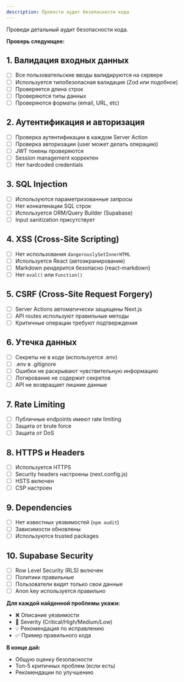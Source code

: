 ```yaml
---
description: Провести аудит безопасности кода
---
```


Проведи детальный аудит безопасности кода.

**Проверь следующее:**

## 1. Валидация входных данных

- [ ] Все пользовательские вводы валидируются на сервере
- [ ] Используется типобезопасная валидация (Zod или подобное)
- [ ] Проверяется длина строк
- [ ] Проверяются типы данных
- [ ] Проверяются форматы (email, URL, etc)

## 2. Аутентификация и авторизация

- [ ] Проверка аутентификации в каждом Server Action
- [ ] Проверка авторизации (user может делать операцию)
- [ ] JWT токены проверяются
- [ ] Session management корректен
- [ ] Нет hardcoded credentials

## 3. SQL Injection

- [ ] Используются параметризованные запросы
- [ ] Нет конкатенации SQL строк
- [ ] Используется ORM/Query Builder (Supabase)
- [ ] Input sanitization присутствует

## 4. XSS (Cross-Site Scripting)

- [ ] Нет использования `dangerouslySetInnerHTML`
- [ ] Используется React (автоэкранирование)
- [ ] Markdown рендерится безопасно (react-markdown)
- [ ] Нет `eval()` или `Function()`

## 5. CSRF (Cross-Site Request Forgery)

- [ ] Server Actions автоматически защищены Next.js
- [ ] API routes используют правильные методы
- [ ] Критичные операции требуют подтверждения

## 6. Утечка данных

- [ ] Секреты не в коде (используется .env)
- [ ] .env в .gitignore
- [ ] Ошибки не раскрывают чувствительную информацию
- [ ] Логирование не содержит секретов
- [ ] API не возвращает лишние данные

## 7. Rate Limiting

- [ ] Публичные endpoints имеют rate limiting
- [ ] Защита от brute force
- [ ] Защита от DoS

## 8. HTTPS и Headers

- [ ] Используется HTTPS
- [ ] Security headers настроены (next.config.js)
- [ ] HSTS включен
- [ ] CSP настроен

## 9. Dependencies

- [ ] Нет известных уязвимостей (`npm audit`)
- [ ] Зависимости обновлены
- [ ] Используются trusted packages

## 10. Supabase Security

- [ ] Row Level Security (RLS) включен
- [ ] Политики правильные
- [ ] Пользователи видят только свои данные
- [ ] Anon key используется правильно

**Для каждой найденной проблемы укажи:**
- ❌ Описание уязвимости
- 🎯 Severity (Critical/High/Medium/Low)
- 💡 Рекомендация по исправлению
- ✅ Пример правильного кода

**В конце дай:**
- Общую оценку безопасности
- Топ-5 критичных проблем (если есть)
- Рекомендации по улучшению
